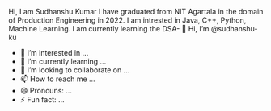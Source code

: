 Hi, I am Sudhanshu Kumar
I have graduated from NIT Agartala in the domain of Production Engineering in 2022.
I am intrested in Java, C++, Python, Machine Learning.
I am currently learning the DSA- 👋 Hi, I’m @sudhanshu-ku
- 👀 I’m interested in ...
- 🌱 I’m currently learning ...
- 💞️ I’m looking to collaborate on ...
- 📫 How to reach me ...
- 😄 Pronouns: ...
- ⚡ Fun fact: ...

<!---
sudhanshu-ku/sudhanshu-ku is a ✨ special ✨ repository because its `README.md` (this file) appears on your GitHub profile.
You can click the Preview link to take a look at your changes.
--->
